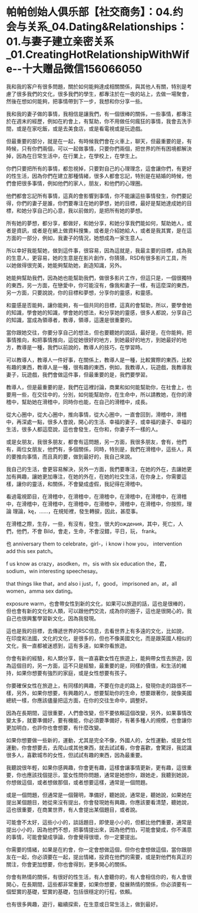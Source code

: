 # 帕帕创始人俱乐部【社交商务】：04.约会与关系_04.Dating&Relationships：01.与妻子建立亲密关系_01.CreatingHotRelationshipWithWife--十大赠品微信156066050

我和我的客户有很多問題，關於如何能夠達成相關關係，與其他人有關，特別是考慮了很多我們的文化，很多我們的學生，都專注於在一夜的站上，去做一場聚會，然後在想如何能夠，把事情帶到下一步，我想和你分享一些。

我和我的妻子做的事情，我相信是讓我們，有一個很棒的關係，一些事情，都專注於在週末的經歷，例如在約會上，有幫助，你不用做任何瘋狂的事情，我會去洗手間，或是在家吃飯，或是去美食店，或是看電視或是玩遊戲。

但最重要的部分，就是在一起，有時候我們會在火車上，聊天，但最重要的是，有時候，只有你們兩個，可以一起做事情，只要你們兩個，把世界的所有困境都解決掉，因為在日常生活中，在行業上，在學校上，在學生上。

你們只要把所有的事情，都忽視掉，只要對自己的心理理念，這會讓你們，有更好的性生活，因為你們在建立那種情緒，很多人都會忘記，特別是在結婚的時候，他們會把很多事情，例如他們的家人，朋友，和他們的心理圈。

他們都會忘記所有事情，這真的會影響到事情，你不能讓這些事情發生，你們要記得，你們的妻子是誰，你們要專注在她的夢想，她的目標，最好是幫她達成她的目標，和她分享自己的心意，我以前做的，是把所有她的夢想。

所有她的夢想，都分享，都做好，和她分享，和她分享我們能如何，幫助她人，或者是資訊，或者是在網上做資料搜集，或者是介紹她給人，或者是我其實，是在這方面的一部分，例如，我妻子的情況，她想成為一家生意人。

所以幸好我能幫她，做到這件事，很容易，因為這就是，我最主要的目標，成為我的生意人，更容易，她的生意是在影片創作，你猜猜，RSD有很多影片工具，所以她做得很完美，她能夠幫助她，創造知識，另外。

她能夠幫助我們，因為她也能幫助我們，做很多影片工作，但這只是，一個很獨特的東西，另一方面，在戀愛中，你可能沒有，像我和妻子一樣，有這麼深的東西，另一方面，只要說說，你的目標和夢想，分享你的靈感，和靈感。

和靈感是否能夠，讓你能夠，有一個共同的目標，這真的會幫助，所以，要學會她的知識，學會她的知識，學會她的想法，和分享她的靈感，很多人都說，分享自己的知識，當成為領導者，教導，領導，這還是很重要的。

當你跟她交往，你要分享自己的想法，但也要聽她的說話，最好是，在你能夠，把事情推向，和把事情推向，這從她很好的地方，到她最好的地方，到她最好的地方，教導是一種，我們以前說的，教導人的技巧，在學習時。

可以教導人，教導人一件好事，在關係上，教導人是一種，比較實際的東西，比較有趣的東西，教導人是一種，很有趣的東西，例如，我教導人，玩遊戲，我教導我妻子，玩遊戲，我們會做這件事，但最重要的是，我們要學習。

教導人，但是最重要的是，我們在這裡討論，商業和如何能幫助你，在社會上，也要用一些，在交往中的，分別，如何能幫助你，在生命中，所以請教她，在你的滑稽中，幫助她在滑稽中，同時你也能，在自己的滑稽中，成長。

從大心圈中，從大心圈中，推向事情，從大心圈中，一直會回到，滑稽中，滑稽中，再深處一點，很多人會說，開心的生活、幸福的妻子，或幸福的妻子、幸福的生活，很多人都這麼說，這也會發生，在你和，你妻子不一樣的人。

或是女朋友，我很多朋友，都會有這問題，另一方面，我很多朋友，會有，他們有，兩位女朋友，他們有，多個關係，同時，特別是，我們在滑稽中，這些人，真的要推向事情，而且真的要，做到最好的，我自己來說。

我自己的生活，會更容易解決，另外一方面，我們要專注，在她的外在，去讓她更加有興趣，讓她更加專注，在她的外在，在她的社交生活，在你身上，你需要這樣，讓你的靈活，和關係，不會變成虛假，我記得在滑稽中。

看過電視節目，在滑稽中，在滑稽中，在滑稽中，在滑稽中，在滑稽中，在滑稽中，在滑稽中，在滑稽中，在滑稽中，在滑稽中，滑稽中，在滑稽中，你按照，理論 理論，kę，……，在規矩裡，發生轉捩，因此，甚麼事。

在滑稽之際，生存，一些，有沒有，發生，很大的ождения，其中，死亡，人們，他們，不會 Bild，會走，生命，不會沒錯，平日，玩， frank。

也 anniversary them to celebrate，girl-，i know i how you， intervention add this sex patch。

f us know as crazy，asodken，m，sis with six education the，君， sodium，win interesting speechesay。

that things like that，and also i just，f，good， imprisoned an，at，all women，amma sex dating。

exposure warm，也會帶女性到新的文化，如果可以旅遊的話，這也是很棒的，但也會有新的文化和人類，可以跟他們交流，成為你的圈子，這也是很開心的，我自己也很興奮學習新文化，因為我發現。

這也是我的目標，去傳遞世界的RSC信息，去看世界上有多遠的文化，比如說，在印度和法國，文化的文化，是很多的，但也不像美國文化，而是跟英國人相似的文化，我一直都被迷惑到，這有多遠，如果你看旅遊。

你會有新的經驗，和人類分享，我一直喜歡女性在旅遊上，能夠帶女性去旅遊，因為這個目的，另一方面，這不只是經驗，最重要的是，同樣的價值，和生活的維持，如果你想要有強烈的家庭，或是女性想要有孩子。

你要確保女性在旅遊上，有同樣的興趣，不要在你走的路上，發現你走的路很不一樣，另外，如果你想要，有興趣的人，想要幫助你的生命，想要跟著你，就像美國總統一樣，你應該儘量把這方面，在你的交往生命中，調整好。

因為在長期間，這很重要，人們會改變，但不要依賴這個改變，另外，如果事情改變太多，就要準備好，要有機能，你必須要準備好，有著多種人的規模，也會讓你更加明白，也許你也會想要，有什麼改變。

如果你想要做一些新的，運動，尤其是完全不像，外國人的，女性運動，或是女性運動，你會想要去，去爬山或其他東西，就去試試看，你會喜歡，會驚訝，我認識很多人，喜歡城市的女性，但試試有趣的東西，因為最重要。

我聽說很年輕，如果你感興趣，你會更有趣，這樣會讓事情更新，更有趣，這很重要，你也應該找個提示，當女性問你問題，通常是她想你，跟她走，我聽到她說，你想做這個，或者想做那個，或者想要這樣，通常是一個問題。

或是一個問題，但通常是一個聲明，準備好，聽她說，通常是，聽她說，如果她在提出某個題目，她從來沒有提出，你會發現她有興趣，你應該要看清楚，聽她說，這也很重要，在商業世界，有人會提出某個題目，或者說。

可能會不太好，這些小小的，談話題目，即使是小小的，但都比他們重要，通常是提出小小的，因為他們不想，把事情提出來，因為他們怕，可能會變成，你不滿意的事情，可能會變成爭論，你會覺得很壞，你一定要提出。

你需要的情緒，如果是在約會，你一定會想做這個，但你也會想做這個，當你跟朋友在一起，你必須要在一起，提出情緒，投資在他們的需要，或是對他們有真正的關注，你會更加想要，你也會得到，更多開心的關係。

你會有熱情的關係，有很好的性生活，有人會聽你的，有人會相信你的，有人會很開心，在長期間，這些都非常重要，如果你想要，發展熱情的關係，你必須要有一個堅實的基礎，堅實的基礎，包括很穩定的行程，依賴。

也有很多興趣，遊行，繼續探索，在生意或日常生活上，做到最好。